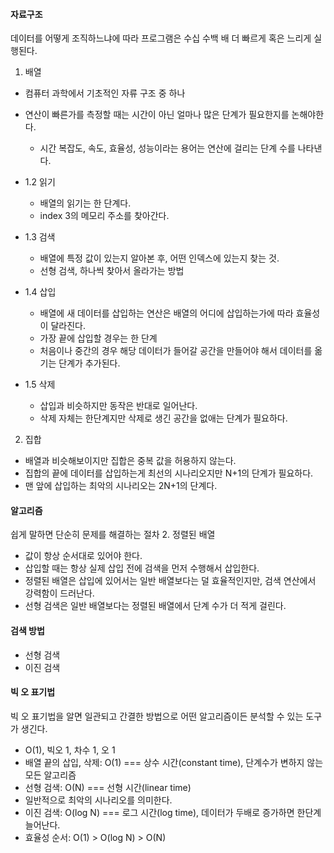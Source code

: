 #### 자료구조
데이터를 어떻게 조직하느냐에 따라 프로그램은 수십 수백 배 더 빠르게 혹은 느리게 실행된다.

1. 배열
- 컴퓨터 과학에서 기초적인 자류 구조 중 하나
- 연산이 빠른가를 측정할 때는 시간이 아닌 얼마나 많은 단계가 필요한지를 논해야한다.
    - 시간 복잡도, 속도, 효율성, 성능이라는 용어는 연산에 걸리는 단계 수를 나타낸다.

- 1.2 읽기
    - 배열의 읽기는 한 단계다.
    - index 3의 메모리 주소를 찾아간다.
- 1.3 검색
    - 배열에 특정 값이 있는지 알아본 후, 어떤 인덱스에 있는지 찾는 것.
    - 선형 검색, 하나씩 찾아서 올라가는 방법
- 1.4 삽입
    - 배열에 새 데이터를 삽입하는 연산은 배열의 어디에 삽입하는가에 따라 효율성이 달라진다.
    - 가장 끝에 삽입할 경우는 한 단계
    - 처음이나 중간의 경우 해당 데이터가 들어갈 공간을 만들어야 해서 데이터를 옮기는 단계가 추가된다.
- 1.5 삭제
    - 삽입과 비슷하지만 동작은 반대로 일어난다.
    - 삭제 자체는 한단계지만 삭제로 생긴 공간을 없애는 단계가 필요하다.
2. 집합
- 배열과 비슷해보이지만 집합은 중복 값을 허용하지 않는다.
- 집합의 끝에 데이터를 삽입하는게 최선의 시나리오지만 N+1의 단계가 필요하다.
- 맨 앞에 삽입하는 최악의 시나리오는 2N+1의 단계다.

#### 알고리즘
쉽게 말하면 단순히 문제를 해결하는 절차
2. 정렬된 배열
- 값이 항상 순서대로 있어야 한다.
- 삽입할 때는 항상 실제 삽입 전에 검색을 먼저 수행해서 삽입한다.
- 정렬된 배열은 삽입에 있어서는 일반 배열보다는 덜 효율적인지만, 검색 연산에서 강력함이 드러난다.
- 선형 검색은 일반 배열보다는 정렬된 배열에서 단계 수가 더 적게 걸린다.

#### 검색 방법
- 선형 검색
- 이진 검색

#### 빅 오 표기법
빅 오 표기법을 알면 일관되고 간결한 방법으로 어떤 알고리즘이든 분석할 수 있는 도구가 생긴다.
- O(1), 빅오 1, 차수 1, 오 1
- 배열 끝의 삽입, 삭제: O(1) === 상수 시간(constant time), 단계수가 변하지 않는 모든 알고리즘
- 선형 검색: O(N) === 선형 시간(linear time)
- 일반적으로 최악의 시나리오를 의미한다.
- 이진 검색: O(log N) === 로그 시간(log time), 데이터가 두배로 증가하면 한단계 늘어난다.
- 효율성 순서: O(1) > O(log N) > O(N)


